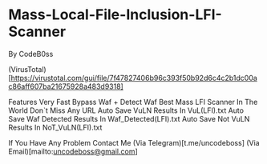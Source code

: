 # Mass-Local-File-Inclusion-LFI-Scanner

By CodeB0ss

(VirusTotal)[https://virustotal.com/gui/file/7f47827406b96c393f50b92d6c4c2b1dc00ac86aff607ba21675928a483d9318]

Features
Very Fast
Bypass Waf + Detect Waf
Best Mass LFI Scanner In The World
Don`t Miss Any URL
Auto Save VuLN Results In VuL(LFI).txt
Auto Save Waf Detected Results In Waf_Detected(LFI).txt
Auto Save Not VuLN Results In NoT_VuLN(LFI).txt

If You Have Any Problem Contact Me 
(Via Telegram)[t.me/uncodeboss]
(Via Email)[mailto:uncodeboss@gmail.com]


